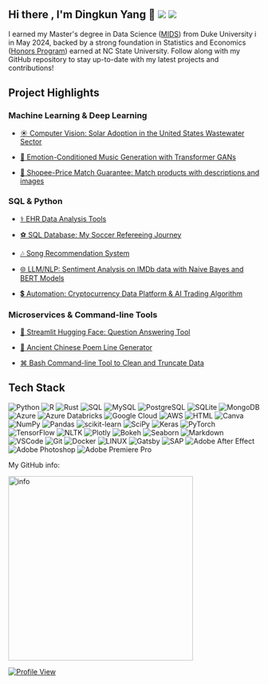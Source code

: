 ## Hi there , I'm Dingkun Yang 👋 [<img src="https://img.shields.io/badge/LinkedIn-Profile-blue?logo=linkedin">](https://www.linkedin.com/in/dyang7/) [<img src="https://img.shields.io/badge/website-000000?style=for-the-badge&logo=About.me&logoColor=white">](https://yer1k.com/)

I earned my Master's degree in Data Science ([MIDS](https://datascience.duke.edu/people/graduation-year/2024/#:~:text=Class%20of%202024-,Dingkun%20Yang,-Class%20of%202024)) from Duke University i in May 2024, backed by a strong foundation in Statistics and Economics ([Honors Program](https://poole.ncsu.edu/news/2017/04/12/outstanding-economics-students-honored/#:~:text=Zachary%20Lee%20Small-,Dingkun%20Yang,-Inductees%20into%20Omicron)) earned at NC State University. Follow along with my GitHub repository to stay up-to-date with my latest projects and contributions!


## Project Highlights

### Machine Learning & Deep Learning

- [☀️ Computer Vision: Solar Adoption in the United States Wastewater Sector](https://github.com/Yer1k/solar_wastewater)

- [🎹 Emotion-Conditioned Music Generation with Transformer GANs](https://github.com/Yer1k/music_gen_gan)

- [🛒 Shopee-Price Match Guarantee: Match products with descriptions and images](https://github.com/Yer1k/Shopee-Product-Price-Match-Guarantee)

### SQL & Python

- [⚕️ EHR Data Analysis Tools](https://github.com/Yer1k/EHR_Utils)

- [⚽ SQL Database: My Soccer Refereeing Journey](https://github.com/Yer1k/SQL_Refereeing_Database)

- [🎶 Song Recommendation System](https://github.com/Yer1k/Song_Recommender)

- [🌐 LLM/NLP: Sentiment Analysis on IMDb data with Naive Bayes and BERT Models](https://github.com/Yer1k/Sentiment-Analysis-with-BERT-Naive-Bayes)

- [💲 Automation: Cryptocurrency Data Platform & AI Trading Algorithm](https://github.com/Yer1k/AI_Trading)

### Microservices & Command-line Tools

- [💬 Streamlit Hugging Face: Question Answering Tool](https://github.com/Yer1k/Streamlit-Hugging-Face)

- [📜 Ancient Chinese Poem Line Generator](https://github.com/Yer1k/CD_FastAPI_AWS)

- [⌘ Bash Command-line Tool to Clean and Truncate Data](https://github.com/Yer1k/Bash-command-line-tool-to-clean-and-truncate-data)

## Tech Stack

![Python](https://img.shields.io/badge/python-3670A0?style=for-the-badge&logo=python&logoColor=ffdd54)
![R](https://img.shields.io/badge/r-%23276DC3.svg?style=for-the-badge&logo=r&logoColor=white)
![Rust](https://img.shields.io/badge/rust-%23000000.svg?style=for-the-badge&logo=rust&logoColor=white)
![SQL](https://img.shields.io/badge/-SQL-CC2927?style=for-the-badge&logo=microsoft-sql-server&logoColor=white)
![MySQL](https://img.shields.io/badge/mysql-%2300f.svg?style=for-the-badge&logo=mysql&logoColor=white)
![PostgreSQL](https://img.shields.io/badge/postgresql-4169e1?style=for-the-badge&logo=postgresql&logoColor=white)
![SQLite](https://img.shields.io/badge/SQLite-07405E?style=for-the-badge&logo=sqlite&logoColor=white)
![MongoDB](https://img.shields.io/badge/MongoDB-4EA94B?style=for-the-badge&logo=mongodb&logoColor=white)
![Azure](https://img.shields.io/badge/azure-%230072C6.svg?style=for-the-badge&logo=azure-devops&logoColor=white)
![Azure Databricks](https://img.shields.io/badge/-Azure%20Databricks-FF813F?style=for-the-badge&logo=azure-databricks&logoColor=white)
![Google Cloud](https://img.shields.io/badge/Google%20Cloud-%234285F4.svg?style=for-the-badge&logo=google-cloud&logoColor=white)
![AWS](https://img.shields.io/badge/AWS-%23FF9900.svg?style=for-the-badge&logo=amazon-aws&logoColor=white)
![HTML](https://img.shields.io/badge/-HTML-E34F26?style=for-the-badge&logo=html5&logoColor=white)
![Canva](https://img.shields.io/badge/Canva-%2300C4CC.svg?style=for-the-badge&logo=Canva&logoColor=white)
![NumPy](https://img.shields.io/badge/numpy-%23013243.svg?style=for-the-badge&logo=numpy&logoColor=white)
![Pandas](https://img.shields.io/badge/pandas-%23150458.svg?style=for-the-badge&logo=pandas&logoColor=white)
![scikit-learn](https://img.shields.io/badge/scikit--learn-%23F7931E.svg?style=for-the-badge&logo=scikit-learn&logoColor=white)
![SciPy](https://img.shields.io/badge/SciPy-%230C55A5.svg?style=for-the-badge&logo=scipy&logoColor=%white)
![Keras](https://img.shields.io/badge/Keras-%23D00000.svg?style=for-the-badge&logo=Keras&logoColor=white) 
![PyTorch](https://img.shields.io/badge/PyTorch-%23EE4C2C.svg?style=for-the-badge&logo=PyTorch&logoColor=white)
![TensorFlow](https://img.shields.io/badge/TensorFlow-%23FF6F00.svg?style=for-the-badge&logo=TensorFlow&logoColor=white)
![NLTK](https://img.shields.io/badge/-NLTK-4EA94B?style=for-the-badge&logo=nltk&logoColor=white)
![Plotly](https://img.shields.io/badge/Plotly-%233F4F75.svg?style=for-the-badge&logo=plotly&logoColor=white)
![Bokeh](https://img.shields.io/badge/-Bokeh-F68E56?style=for-the-badge&logo=bokeh&logoColor=white)
![Seaborn](https://img.shields.io/badge/-Seaborn-3776AB?style=for-the-badge&logo=seaborn&logoColor=white)
![Markdown](https://img.shields.io/badge/Markdown-000000?style=for-the-badge&logo=markdown&logoColor=white)
![VSCode](https://img.shields.io/badge/Visual_Studio-0078d7?style=for-the-badge&logo=visual%20studio&logoColor=white)
![Git](https://img.shields.io/badge/Git-F05032?style=for-the-badge&logo=git&logoColor=white)
![Docker](https://img.shields.io/badge/-Docker-2496ED?style=for-the-badge&logo=docker&logoColor=white)
![LINUX](https://img.shields.io/badge/Linux-FCC624?style=for-the-badge&logo=linux&logoColor=black)
![Gatsby](https://img.shields.io/badge/Gatsby-663399?style=for-the-badge&logo=gatsby&logoColor=white)
![SAP](https://img.shields.io/badge/SAP-0FAAFF?style=for-the-badge&logo=sap&logoColor=white)
![Adobe After Effect](https://img.shields.io/badge/Adobe%20after%20affects-CF96FD?style=for-the-badge&logo=Adobe%20after%20effects&logoColor=393665)
![Adobe Photoshop](https://img.shields.io/badge/Adobe%20Photoshop-31A8FF?style=for-the-badge&logo=Adobe%20Photoshop&logoColor=black)
![Adobe Premiere Pro](https://img.shields.io/badge/Adobe%20Premiere%20Pro-9999FF?style=for-the-badge&logo=Adobe%20Premiere%20Pro&logoColor=black)

My GitHub info:

<img src="https://github-readme-stats.vercel.app/api?username=yer1k&count_private=true&show_icons=true&theme=tokyonight" alt="info" width="370"/>

[![Profile View](https://visitcount.itsvg.in/api?id=yer1k&label=Profile%20Views&color=1&icon=5&pretty=true)](https://yer1k.com/)
<!--
**Yer1k/Yer1k** is a ✨ _special_ ✨ repository because its `README.md` (this file) appears on your GitHub profile.

Here are some ideas to get you started:

- 🔭 I’m currently working on ...
- 🌱 I’m currently learning ...
- 👯 I’m looking to collaborate on ...
- 🤔 I’m looking for help with ...
- 💬 Ask me about ...
- 📫 How to reach me: ...
- 😄 Pronouns: ...
- ⚡ Fun fact: ...
-->
